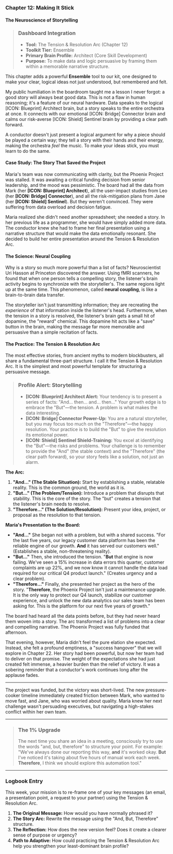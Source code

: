 ### **Chapter 12: Making It Stick**
#### The Neuroscience of Storytelling

> ### **Dashboard Integration**
>
> *   **Tool:** The Tension & Resolution Arc (Chapter 12)
> *   **Toolkit Tier:** Ensemble
> *   **Primary Brain Profile:** Architect (Core Skill Development)
> *   **Purpose:** To make data and logic persuasive by framing them within a memorable narrative structure.

This chapter adds a powerful **Ensemble** tool to our kit, one designed to make your clear, logical ideas not just understood, but remembered and felt.

My public humiliation in the boardroom taught me a lesson I never forgot: a good story will always beat good data. This is not a flaw in human reasoning; it's a feature of our neural hardware. Data speaks to the logical [ICON: Blueprint] Architect brain, but a story speaks to the entire orchestra at once. It connects with our emotional [ICON: Bridge] Connector brain and calms our risk-averse [ICON: Shield] Sentinel brain by providing a clear path forward.

A conductor doesn't just present a logical argument for why a piece should be played a certain way; they tell a story with their hands and their energy, making the orchestra *feel* the music. To make your ideas stick, you must learn to do the same.

#### **Case Study: The Story That Saved the Project**

Maria's team was now communicating with clarity, but the Phoenix Project was stalled. It was awaiting a critical funding decision from senior leadership, and the mood was pessimistic. The board had all the data from Mark (her **[ICON: Blueprint] Architect**), all the user-impact studies from Leo (her **[ICON: Bridge] Connector**), and all the risk-mitigation plans from Jane (her **[ICON: Shield] Sentinel**). But they weren't convinced. They were suffering from data overload and decision fatigue.

Maria realized she didn't need another spreadsheet; she needed a story. In her previous life as a programmer, she would have simply added more data. The conductor knew she had to frame her final presentation using a narrative structure that would make the data emotionally resonant. She decided to build her entire presentation around the Tension & Resolution Arc.

#### **The Science: Neural Coupling**

Why is a story so much more powerful than a list of facts? Neuroscientist Uri Hasson at Princeton discovered the answer. Using fMRI scanners, he found that when one person tells a compelling story, the listener's brain activity begins to synchronize with the storyteller's. The same regions light up at the same time. This phenomenon, called **neural coupling**, is like a brain-to-brain data transfer.

The storyteller isn't just transmitting information; they are recreating the *experience* of that information inside the listener's head. Furthermore, when the tension in a story is resolved, the listener's brain gets a small hit of dopamine, the "reward" chemical. This dopamine hit acts like a "save" button in the brain, making the message far more memorable and persuasive than a simple recitation of facts.

#### **The Practice: The Tension & Resolution Arc**

The most effective stories, from ancient myths to modern blockbusters, all share a fundamental three-part structure. I call it the Tension & Resolution Arc. It is the simplest and most powerful template for structuring a persuasive message.

> ### **Profile Alert: Storytelling**
>
> *   **[ICON: Blueprint] Architect Alert:** Your tendency is to present a series of facts: "And... then... and... then..." Your growth edge is to embrace the "But"—the tension. A problem is what makes the data interesting.
> *   **[ICON: Bridge] Connector Power-Up:** You are a natural storyteller, but you may focus too much on the "Therefore"—the happy resolution. Your practice is to build the "But" to give the resolution its emotional power.
> *   **[ICON: Shield] Sentinel Shield-Training:** You excel at identifying the "But"—the risks and problems. Your challenge is to remember to provide the "And" (the stable context) and the "Therefore" (the clear path forward), so your story feels like a solution, not just an alarm.

**The Arc:**

1.  **"And..." (The Stable Situation):** Start by establishing a stable, relatable reality. This is the common ground, the world as it is.
2.  **"But..." (The Problem/Tension):** Introduce a problem that disrupts that stability. This is the core of the story. The "but" creates a tension that the listener's brain needs to resolve.
3.  **"Therefore..." (The Solution/Resolution):** Present your idea, project, or proposal as the resolution to that tension.

**Maria's Presentation to the Board:**

*   **"And..."** She began not with a problem, but with a shared success. "For the last five years, our legacy customer data platform has been the reliable engine of our growth. **And** it has served our customers well." (Establishes a stable, non-threatening reality).
*   **"But..."** Then, she introduced the tension. "**But** that engine is now failing. We've seen a 15% increase in data errors this quarter, customer complaints are up 22%, and we now know it cannot handle the data load required for our critical Q4 product launch." (Creates urgency and a clear problem).
*   **"Therefore..."** Finally, she presented her project as the hero of the story. "**Therefore**, the Phoenix Project isn't just a maintenance upgrade. It is the only way to protect our Q4 launch, stabilize our customer experience, and unlock the new data analytics our sales team has been asking for. This is the platform for our next five years of growth."

The board had heard all the data points before, but they had never heard them woven into a story. The arc transformed a list of problems into a clear and compelling narrative. The Phoenix Project was fully funded that afternoon.

That evening, however, Maria didn't feel the pure elation she expected. Instead, she felt a profound emptiness, a "success hangover" that we will explore in Chapter 22. Her story had been powerful, but now her team had to deliver on that promise. The weight of the expectations she had just created felt immense, a heavier burden than the relief of victory. It was a sobering reminder that a conductor's work continues long after the applause fades.

---

The project was funded, but the victory was short-lived. The new pressure-cooker timeline immediately created friction between Mark, who wanted to move fast, and Jane, who was worried about quality. Maria knew her next challenge wasn't persuading executives, but navigating a high-stakes conflict within her own team.

---
> ### **The 1% Upgrade**
>
> The next time you share an idea in a meeting, consciously try to use the words "and, but, therefore" to structure your point. For example: "We've always done our reporting this way, **and** it's worked okay. **But** I've noticed it's taking about five hours of manual work each week. **Therefore**, I think we should explore this automation tool."

---
### **Logbook Entry**

This week, your mission is to re-frame one of your key messages (an email, a presentation point, a request to your partner) using the Tension & Resolution Arc.

1.  **The Original Message:** How would you have normally phrased it?
2.  **The Story Arc:** Rewrite the message using the "And, But, Therefore" structure.
3.  **The Reflection:** How does the new version feel? Does it create a clearer sense of purpose or urgency?
4.  **Path to Adaptive:** How could practicing the Tension & Resolution Arc help you strengthen your least-dominant brain profile?
      